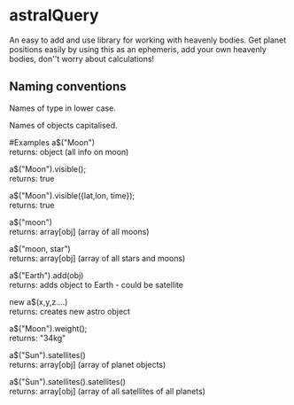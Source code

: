 # astralQuery
An easy to add and use library for working with heavenly bodies. Get planet positions easily by using this as an ephemeris, add your own heavenly bodies, don''t worry about calculations!

Naming conventions
------------------------------------------
Names of type in lower case.

Names of objects capitalised.

#Examples
a$("Moon")                                              
returns: object (all info on moon)

a$("Moon").visible();                                   
returns: true

a$("Moon").visible({lat,lon, time});                    
returns: true

a$("moon")						
returns: array[obj] (array of all moons)

a$("moon, star")					
returns: array[obj] (array of all stars and moons)

a$("Earth").add(obj)					
returns: adds object to Earth - could be satellite

new a$(x,y,z....)					
returns: creates new astro object

a$("Moon").weight();					
returns: "34kg"

a$("Sun").satellites()                                  
returns: array[obj] (array of planet objects)

a$("Sun").satellites().satellites()                    
returns: array[obj] (array of all satellites of all planets)

